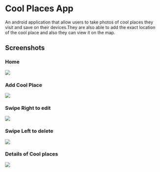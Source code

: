 
# Cool Places App

An android application that allow users to take photos of cool places they visit and save on their devices.They are also able to add the exact location of the cool place and also they can view it on the map.


## Screenshots
### Home

![](https://github.com/Brandonbukeke/screenshots/blob/main/Screenshots/home%20coolplaces.jpg)

### Add Cool Place

![](https://github.com/Brandonbukeke/screenshots/blob/main/Screenshots/add%20coolplaces.jpg)

### Swipe Right to edit

![](https://github.com/Brandonbukeke/screenshots/blob/main/Screenshots/swipe%20right%20to%20edit%20coolplaces.jpg)

### Swipe Left to delete

![](https://github.com/Brandonbukeke/screenshots/blob/main/Screenshots/Swipe%20left%20to%20delete%20coolplaces.jpg)

### Details of Cool places

![](https://github.com/Brandonbukeke/screenshots/blob/main/Screenshots/cool%20place%20details.coolplaces.jpg)

